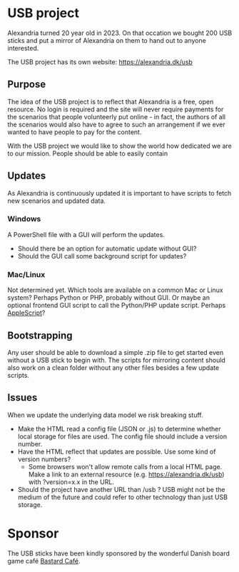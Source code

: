 # USB project
Alexandria turned 20 year old in 2023. On that occation we bought 200 USB sticks and put a mirror of Alexandria on them to hand out to anyone interested.

The USB project has its own website: https://alexandria.dk/usb

## Purpose
The idea of the USB project is to reflect that Alexandria is a free, open resource. No login is required and the site will never require payments for the scenarios that people volunteerly put online - in fact, the authors of all the scenarios would also have to agree to such an arrangement if we ever wanted to have people to pay for the content.

With the USB project we would like to show the world how dedicated we are to our mission. People should be able to easily contain 

## Updates
As Alexandria is continuously updated it is important to have scripts to fetch new scenarios and updated data.

### Windows
A PowerShell file with a GUI will perform the updates.
* Should there be an option for automatic update without GUI?
* Should the GUI call some background script for updates?

### Mac/Linux
Not determined yet. Which tools are available on a common Mac or Linux system? Perhaps Python or PHP, probably without GUI. Or maybe an optional frontend GUI script to call the Python/PHP update script. Perhaps [AppleScript](https://developer.apple.com/library/archive/documentation/AppleScript/Conceptual/AppleScriptX/AppleScriptX.html)?

## Bootstrapping
Any user should be able to download a simple .zip file to get started even without a USB stick to begin with. The scripts for mirroring content should also work on a clean folder without any other files besides a few update scripts.

## Issues
When we update the underlying data model we risk breaking stuff. 

* Make the HTML read a config file (JSON or .js) to determine whether local storage for files are used. The config file should include a version number.
* Have the HTML reflect that updates are possible. Use some kind of version numbers?
  * Some browsers won't allow remote calls from a local HTML page. Make a link to an external resource (e.g. https://alexandria.dk/usb) with ?version=x.x in the URL.
* Should the project have another URL than /usb ? USB might not be the medium of the future and could refer to other technology than just USB storage.

# Sponsor
The USB sticks have been kindly sponsored by the wonderful Danish board game café [Bastard Café](https://bastardcafe.dk).
